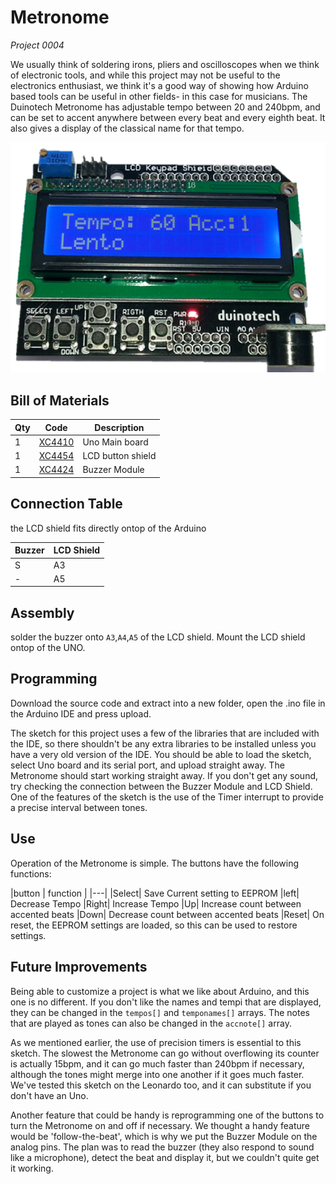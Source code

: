 # Metronome
_Project 0004_

We usually think of soldering irons, pliers and oscilloscopes when we think of electronic tools, and while this
project may not be useful to the electronics enthusiast, we think it's a good way of showing how Arduino based
tools can be useful in other fields- in this case for musicians. The Duinotech Metronome has adjustable tempo
between 20 and 240bpm, and can be set to accent anywhere between every beat and every eighth beat. It also
gives a display of the classical name for that tempo.

![](images/NPI00004a.png)

## Bill of Materials
| Qty | Code | Description |
| --- | --- | ---|
|1 | [XC4410](http://jaycar.com.au/p/XC4410) | Uno Main board
|1 | [XC4454](http://jaycar.com.au/p/XC4454) | LCD button shield
|1 | [XC4424](http://jaycar.com.au/p/XC4424) | Buzzer Module

## Connection Table
the LCD shield fits directly ontop of the Arduino

|Buzzer| LCD Shield|
|---|--- |
|S | A3 |
|- | A5 |


## Assembly
solder the buzzer onto `A3`,`A4`,`A5` of the LCD shield.
Mount the LCD shield ontop of the UNO.

## Programming
Download the source code and extract into a new folder, open the .ino file in the Arduino IDE and press upload.

The sketch for this project uses a few of the libraries that are included with the IDE, so there shouldn't be any
extra libraries to be installed unless you have a very old version of the IDE. You should be able to load the
sketch, select Uno board and its serial port, and upload straight away. The Metronome should start working
straight away. If you don't get any sound, try checking the connection between the Buzzer Module and LCD
Shield. One of the features of the sketch is the use of the Timer interrupt to provide a precise interval between
tones.


## Use

Operation of the Metronome is simple. The buttons have the following functions:

|button | function |
|---|
|Select| Save Current setting to EEPROM
|left| Decrease Tempo
|Right| Increase Tempo
|Up| Increase count between accented beats
|Down| Decrease count between accented beats
|Reset| On reset, the EEPROM settings are loaded, so this can be used to restore settings.

## Future Improvements
Being able to customize a project is what we like about Arduino, and this one is no different. If you don't like the names and tempi that are displayed, they can be changed in the `tempos[]` and `temponames[]` arrays. The notes that are played as tones can also be changed in the `accnote[]` array.

As we mentioned earlier, the use of precision timers is essential to this sketch. The slowest the Metronome can go without overflowing its counter is actually 15bpm, and it can go much faster than 240bpm if necessary, although the tones might merge into one another if it goes much faster. We've tested this sketch on the Leonardo too, and it can substitute if you don't have an Uno.

Another feature that could be handy is reprogramming one of the buttons to turn the Metronome on and off if necessary. We thought a handy feature would be 'follow-the-beat', which is why we put the Buzzer Module on the analog pins. The plan was to read the buzzer (they also respond to sound like a microphone), detect the beat and display it, but we couldn't quite get it working.
